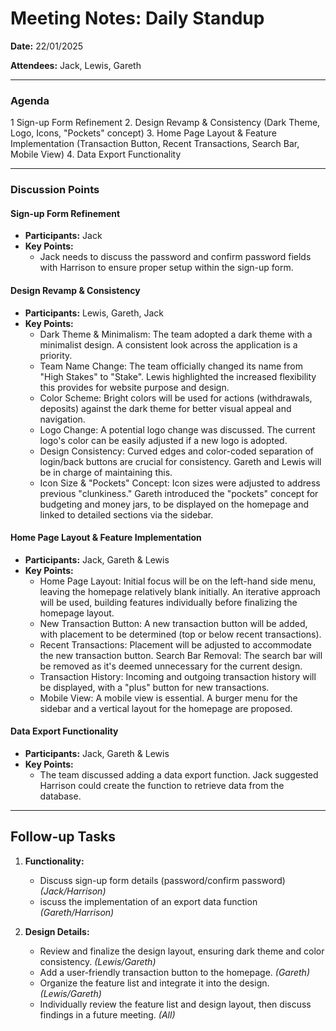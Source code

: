 # Meeting Notes: Daily Standup

**Date:** 22/01/2025

**Attendees:** Jack, Lewis, Gareth

---

### Agenda

1 Sign-up Form Refinement
2. Design Revamp & Consistency (Dark Theme, Logo, Icons, "Pockets" concept)
3. Home Page Layout & Feature Implementation (Transaction Button, Recent Transactions, Search Bar, Mobile View)
4. Data Export Functionality

---

### Discussion Points

#### Sign-up Form Refinement

- **Participants:** Jack
- **Key Points:**
  - Jack needs to discuss the password and confirm password fields with Harrison to ensure proper setup within the sign-up form.

#### Design Revamp & Consistency

- **Participants:** Lewis, Gareth, Jack
- **Key Points:**
  - Dark Theme & Minimalism: The team adopted a dark theme with a minimalist design. A consistent look across the application is a priority.
  - Team Name Change: The team officially changed its name from "High Stakes" to "Stake". Lewis highlighted the increased flexibility this provides for website purpose and design.
  - Color Scheme: Bright colors will be used for actions (withdrawals, deposits) against the dark theme for better visual appeal and navigation.
  - Logo Change: A potential logo change was discussed. The current logo's color can be easily adjusted if a new logo is adopted.
  - Design Consistency: Curved edges and color-coded separation of login/back buttons are crucial for consistency. Gareth and Lewis will be in charge of maintaining this.
  - Icon Size & "Pockets" Concept: Icon sizes were adjusted to address previous "clunkiness." Gareth introduced the "pockets" concept for budgeting and money jars, to be displayed on the homepage and linked to detailed sections via the sidebar.

#### Home Page Layout & Feature Implementation

- **Participants:** Jack, Gareth & Lewis
- **Key Points:**
  - Home Page Layout: Initial focus will be on the left-hand side menu, leaving the homepage relatively blank initially. An iterative approach will be used, building features individually before finalizing the homepage layout.
  - New Transaction Button: A new transaction button will be added, with placement to be determined (top or below recent transactions).
  - Recent Transactions: Placement will be adjusted to accommodate the new transaction button.
Search Bar Removal: The search bar will be removed as it's deemed unnecessary for the current design.
  - Transaction History: Incoming and outgoing transaction history will be displayed, with a "plus" button for new transactions.
  - Mobile View: A mobile view is essential. A burger menu for the sidebar and a vertical layout for the homepage are proposed.
 
#### Data Export Functionality

- **Participants:** Jack, Gareth & Lewis
- **Key Points:**
  - The team discussed adding a data export function. Jack suggested Harrison could create the function to retrieve data from the database.

---

## Follow-up Tasks

1. **Functionality:**
   - Discuss sign-up form details (password/confirm password) *(Jack/Harrison)*
   - iscuss the implementation of an export data function *(Gareth/Harrison)*

2. **Design Details:**
   - Review and finalize the design layout, ensuring dark theme and color consistency. *(Lewis/Gareth)*
   - Add a user-friendly transaction button to the homepage. *(Gareth)*
   - Organize the feature list and integrate it into the design. *(Lewis/Gareth)*
   - Individually review the feature list and design layout, then discuss findings in a future meeting. *(All)*
